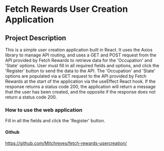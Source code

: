 # Fetch Rewards User Creation Application

## Project Description

This is a simple user creation application built in React. It uses the Axios library to manage API routing, and uses a GET and POST request from the API provided by Fetch Rewards to retrieve data for the 'Occupation' and 'State' options. User must fill in all required fields and options, and click the 'Register' button to send the data to the API. The 'Occupation' and 'State' options are populated via a GET request to the API provided by Fetch Rewards at the start of the application via the useEffect React hook. If the response returns a status code 200, the application will return a message that the user has been created, and the opposite if the response does not return a status code 200.

### How to use the web application

Fill in all the fields and click the 'Register' button.

#### Github

https://github.com/Mitchreyes/fetch-rewards-usercreation/
